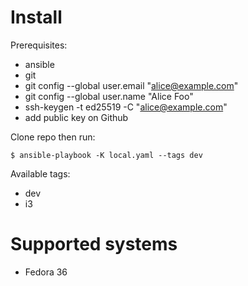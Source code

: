 # Install

Prerequisites:

- ansible
- git
- git config --global user.email "alice@example.com"
- git config --global user.name "Alice Foo"
- ssh-keygen -t ed25519 -C "alice@example.com"
- add public key on Github

Clone repo then run:

```
$ ansible-playbook -K local.yaml --tags dev
```

Available tags:

- dev
- i3

# Supported systems

- Fedora 36
